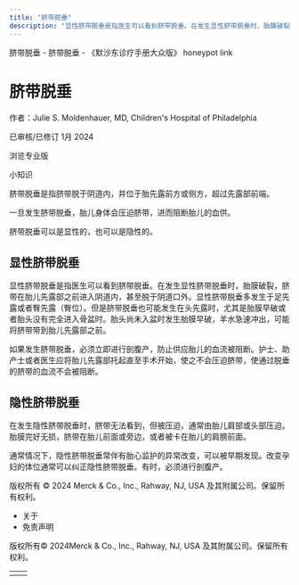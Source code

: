 ```yaml
---
title: "脐带脱垂"
description: "显性脐带脱垂是指医生可以看到脐带脱垂。在发生显性脐带脱垂时，胎膜破裂，脐带在胎儿先露部之前进入阴道内，甚至脱于阴道口外。显性脐带脱垂多发生于足先露或者臀先露（臀位）。但是脐带脱垂也可能发生在头先露时，尤其是胎膜早破或者胎头没有完全进入骨盆时。胎头尚未入盆时发生胎膜早破，羊水急速冲出，可能将脐带带到胎儿先露部之前。"
---
```


﻿脐带脱垂 \- 脐带脱垂 \- 《默沙东诊疗手册大众版》 honeypot link

# 脐带脱垂

作者：Julie S. Moldenhauer, MD, Children's Hospital of Philadelphia

已审核/已修订 1月 2024

浏览专业版

小知识

脐带脱垂是指脐带脱于阴道内，并位于胎先露前方或侧方，超过先露部前端。

一旦发生脐带脱垂，胎儿身体会压迫脐带，进而阻断胎儿的血供。

脐带脱垂可以是显性的，也可以是隐性的。

## 显性脐带脱垂

显性脐带脱垂是指医生可以看到脐带脱垂。在发生显性脐带脱垂时，胎膜破裂，脐带在胎儿先露部之前进入阴道内，甚至脱于阴道口外。显性脐带脱垂多发生于足先露或者臀先露（臀位）。但是脐带脱垂也可能发生在头先露时，尤其是胎膜早破或者胎头没有完全进入骨盆时。胎头尚未入盆时发生胎膜早破，羊水急速冲出，可能将脐带带到胎儿先露部之前。

如果发生脐带脱垂，必须立即进行剖腹产，防止供应胎儿的血流被阻断。护士、助产士或者医生应将胎儿先露部托起直至手术开始，使之不会压迫脐带，使通过脱垂的脐带的血流不会被阻断。

## 隐性脐带脱垂

在发生隐性脐带脱垂时，脐带无法看到，但被压迫，通常由胎儿肩部或头部压迫。胎膜完好无损，脐带在胎儿前面或旁边，或者被卡在胎儿的肩膀前面。

通常情况下，隐性脐带脱垂常伴有胎心监护的异常改变，可以被早期发现。改变孕妇的体位通常可以纠正隐性脐带脱垂。有时，必须进行剖腹产。



版权所有 © 2024
Merck & Co., Inc., Rahway, NJ, USA 及其附属公司。保留所有权利。

- 关于
- 免责声明

版权所有© 2024Merck & Co., Inc., Rahway, NJ, USA 及其附属公司。保留所有权利。

|     |     |
| --- | --- |
|  |  |